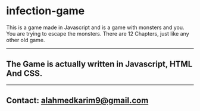 # infection-game

This is a game made in Javascript and is a game with monsters and you.
You are trying to escape the monsters.
There are 12 Chapters, just like any other old game.

--------
The Game is actually written in Javascript, HTML And CSS.
--------


--------
Contact: alahmedkarim9@gmail.com
--------



